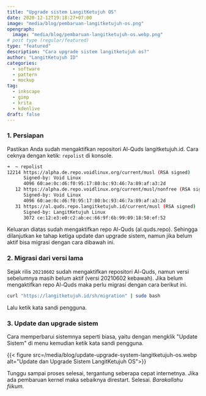```yaml
---
title: "Upgrade sistem LangitKetujuh OS"
date: 2020-12-12T19:18:27+07:00
image: "media/blog/pembaruan-langitketujuh-os.png"
opengraph:
  image: "media/blog/pembaruan-langitketujuh-os.webp.png"
# post type (regular/featured)
type: "featured"
description: "Cara upgrade sistem langitketujuh os?"
author: "LangitKetujuh ID"
categories:
  - software
  - pattern
  - mockup
tag:
  - inkscape
  - gimp
  - krita
  - kdenlive
draft: false
---
```


### 1. Persiapan

Pastikan Anda sudah mengaktifkan repositori Al-Quds langitketujuh.id. Cara ceknya dengan ketik: `repolist` di konsole.

```sh
➜  ~ repolist
12214 https://alpha.de.repo.voidlinux.org/current/musl (RSA signed)
      Signed-by: Void Linux
      4096 60:ae:0c:d6:f0:95:17:80:bc:93:46:7a:89:af:a3:2d
   12 https://alpha.de.repo.voidlinux.org/current/musl/nonfree (RSA signed)
      Signed-by: Void Linux
      4096 60:ae:0c:d6:f0:95:17:80:bc:93:46:7a:89:af:a3:2d
   31 https://al.quds.repo.langitketujuh.id/current/musl (RSA signed)
      Signed-by: LangitKetujuh Linux
      3072 ce:12:e3:e0:c2:ab:ec:66:9f:6b:99:09:18:50:ef:52
```

Keluaran diatas sudah mengaktifkan repo Al-Quds (al.quds.repo). Sehingga dilanjutkan ke tahap ketiga update dan upgrade sistem, namun jika belum aktif bisa migrasi dengan cara dibawah ini.

### 2. Migrasi dari versi lama

Sejak rilis `20210602` sudah mengaktifkan repositori Al-Quds, namun versi sebelumnya masih belum aktif (versi 20210602 kebawah). Jika belum mengaktifkan repo Al-Quds maka perlu migrasi dengan cara berikut ini.

```sh
curl "https://langitketujuh.id/sh/migration" | sudo bash
```

Lalu ketik kata sandi pengguna.

### 3. Update dan upgrade sistem

Cara memperbarui sistemnya seperti biasa, yaitu dengan mengklik "Update Sistem" di menu kemudian ketik kata sandi pengguna.

{{< figure src=/media/blog/update-upgrade-system-langitketujuh-os.webp alt="Update dan Upgrade Sistem LangitKetujuh OS">}}

Tunggu sampai proses selesai, tergantung seberapa cepat internetnya. Jika ada pembaruan kernel maka sebaiknya direstart. Selesai. _Barakallahu fiikum._
